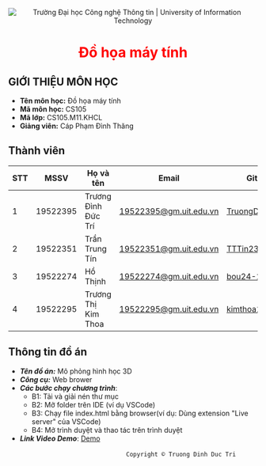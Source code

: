 <p align ='center'>
<img src="https://i.imgur.com/WmMnSRt.png" alt="Trường Đại học Công nghệ Thông tin | University of Information Technology">
</p>

<h1 align ='center' style = 'color:red;'> <b> Đồ họa máy tính </b></h1>

## GIỚI THIỆU MÔN HỌC

* **Tên môn học:** Đồ họa máy tính
* **Mã môn học:** CS105
* **Mã lớp:** CS105.M11.KHCL
* **Giảng viên:** Cáp Phạm Đình Thăng

## Thành viên

| STT | MSSV     | Họ và tên           | Email                  | Github                                              |
|-----|----------|---------------------|------------------------|-----------------------------------------------------|
| 1   | 19522395 | Trương Đình Đức Trí | 19522395@gm.uit.edu.vn | [TruongDinhDTri](https://github.com/TruongDinhDTri) |
| 2   | 19522351 | Trần Trung Tín      | 19522351@gm.uit.edu.vn  | [TTTin239](https://github.com/TTTin239)             |
| 3   | 19522274 | Hồ Thịnh            | 19522274@gm.uit.edu.vn | [bou24-1](https://github.com/bou24-1)               |
| 4   | 19522295 | Trương Thị Kim Thoa | 19522295@gm.uit.edu.vn | [kimthoa1652001](https://github.com/kimthoa1652001) |

## Thông tin đồ án

* ***Tên đồ án:*** Mô phỏng hình học 3D
* ***Công cụ:*** Web brower
* ***Các bước chạy chương trình***:
    - B1: Tải và giải nén thư mục
    - B2: Mở folder trên IDE (ví dụ VSCode)
    - B3: Chạy file index.html bằng browser(ví dụ: Dùng extension "Live server" của VSCode)
    - B4: Mở trình duyệt và thao tác trên trình duyệt
* ***Link Video Demo***: [Demo](https://drive.google.com/file/d/1w8rYhbQu07M-ereKvvXMSk5gvrZq5Cfs/view)


&emsp;&emsp;&emsp;&emsp;&emsp;&emsp;&emsp;&emsp;&emsp;&emsp;&emsp;&emsp;&emsp;&emsp;&emsp;&emsp;&emsp;`Copyright © Truong Dinh Duc Tri`
